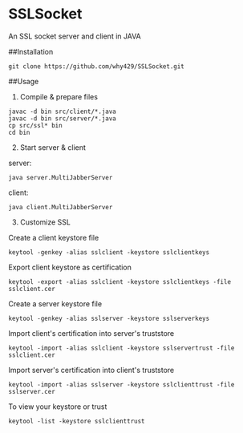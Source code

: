 # SSLSocket
An SSL socket server and client in JAVA

##Installation
```
git clone https://github.com/why429/SSLSocket.git
```

##Usage
1. Compile & prepare files

  ```
  javac -d bin src/client/*.java
  javac -d bin src/server/*.java
  cp src/ssl* bin
  cd bin
  ```
2. Start server & client

  server:
  ```
  java server.MultiJabberServer
  ```
  client:
  ```
  java client.MultiJabberServer
  ```
3. Customize SSL

  Create a client keystore file
  ```
  keytool -genkey -alias sslclient -keystore sslclientkeys
  ```
  Export client keystore as certification
  ```
  keytool -export -alias sslclient -keystore sslclientkeys -file sslclient.cer
  ```
  Create a server keystore file
  ```
  keytool -genkey -alias sslserver -keystore sslserverkeys
  ```
  Import client's certification into server's truststore
  ```
  keytool -import -alias sslclient -keystore sslservertrust -file sslclient.cer 
  ```
  Import server's certification into client's truststore
  ```
  keytool -import -alias sslserver -keystore sslclienttrust -file sslserver.cer 
  ```
  To view your keystore or trust
  ```
  keytool -list -keystore sslclienttrust
  ```
